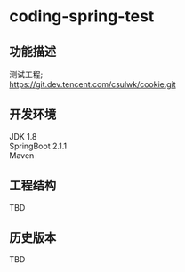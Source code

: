 # coding-spring-test

## 功能描述  
测试工程;  
https://git.dev.tencent.com/csulwk/cookie.git

## 开发环境
JDK 1.8  
SpringBoot 2.1.1  
Maven  

## 工程结构
TBD   

## 历史版本
TBD  
